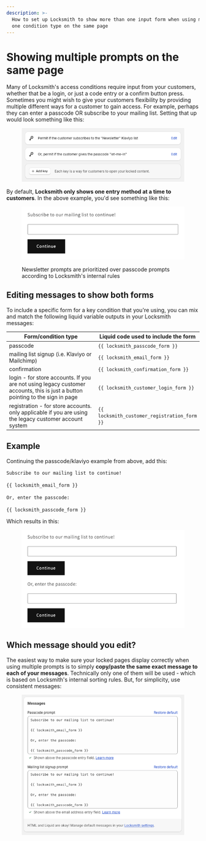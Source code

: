 ```yaml
---
description: >-
  How to set up Locksmith to show more than one input form when using more than
  one condition type on the same page
---
```


# Showing multiple prompts on the same page

Many of Locksmith's access conditions require input from your customers, whether that be a login, or just a code entry or a confirm button press. Sometimes you might wish to give your customers flexibility by providing multiple different ways for a customer to gain access. For example, perhaps they can enter a passcode OR subscribe to your mailing list. Setting that up would look something like this:

<figure><img src="../../.gitbook/assets/Screenshot 2024-08-08 at 12.58.38.png" alt=""><figcaption></figcaption></figure>

By default, **Locksmith only shows one entry method at a time to customers**. In the above example, you'd see something like this:

<figure><img src="../../.gitbook/assets/Screenshot 2024-08-08 at 14.14.40.png" alt=""><figcaption><p>Newsletter prompts are prioritized over passcode prompts according to Locksmith's internal rules</p></figcaption></figure>

## Editing messages to show both forms

To include a specific form for a key condition that you're using, you can mix and match the following liquid variable outputs in your Locksmith messages:

<table><thead><tr><th width="267">Form/condition type</th><th>Liquid code used to include the form</th></tr></thead><tbody><tr><td>passcode</td><td><code>{{ locksmith_passcode_form }}</code></td></tr><tr><td>mailing list signup (i.e. Klaviyo or Mailchimp)</td><td><code>{{ locksmith_email_form }}</code></td></tr><tr><td>confirmation</td><td><code>{{ locksmith_confirmation_form }}</code></td></tr><tr><td>login - for store accounts. If you are not using legacy customer accounts, this is just a button pointing to the sign in page</td><td><code>{{ locksmith_customer_login_form }}</code></td></tr><tr><td>registration -  for store accounts. only applicable if you are using the legacy customer account system</td><td><code>{{ locksmith_customer_registration_form }}</code></td></tr></tbody></table>

## Example

Continuing the passcode/klaviyo example from above, add this:

```
Subscribe to our mailing list to continue!

{{ locksmith_email_form }}

Or, enter the passcode:

{{ locksmith_passcode_form }}
```

Which results in this:

<figure><img src="../../.gitbook/assets/Screenshot 2024-08-08 at 14.31.04.png" alt=""><figcaption></figcaption></figure>

## Which message should you edit?

The easiest way to make sure your locked pages display correctly when using multiple prompts is to simply **copy/paste the same exact message to each of your messages**. Technically only one of them will be used - which is based on Locksmith's internal sorting rules. But, for simplicity, use consistent messages:

<figure><img src="../../.gitbook/assets/Screenshot 2024-08-08 at 14.26.43.png" alt=""><figcaption></figcaption></figure>
